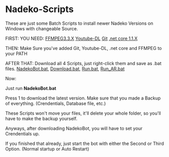 # Nadeko-Scripts

These are just some Batch Scripts to install newer Nadeko Versions on Windows with changeable Source.  
 
FIRST: YOU NEED: [FFMPEG3.3.X](http://ffmpeg.zeranoe.com/builds/) [Youtube-DL](https://rg3.github.io/youtube-dl/download.html)  [Git](https://git-scm.com/downloads) [.net core 1.1.X](https://www.microsoft.com/net/download/core#/sdk)  

THEN: Make Sure you've added Git, Youtube-DL, .net core and FFMPEG to your PATH  

AFTER THAT: Download all 4 Scripts, just right-click them and save as .bat files.
[NadekoBot.bat](https://raw.githubusercontent.com/Gremagol/Nadeko-Scripts/master/NadekoBot.bat), [Download.bat](https://raw.githubusercontent.com/Gremagol/Nadeko-Scripts/master/Download.bat), [Run.bat](https://raw.githubusercontent.com/Gremagol/Nadeko-Scripts/master/Run.bat), [Run_AR.bat](https://raw.githubusercontent.com/Gremagol/Nadeko-Scripts/master/Run_AR.bat)  

Now:  
 
Just run **NadekoBot.bat**  
 
Press 1 to download the latest version. Make sure that you made a Backup of everything. (Crendentials, Database file, etc.) 
 
These Scripts won't move your files, it'll delete your whole folder, so you'll have to make the backup yourself. 

Anyways, after downloading NadekoBot, you will have to set your Crendentials up.  

If you finished that already, just start the bot with either the Second or Third Option. (Normal startup or Auto Restart)